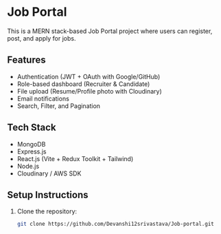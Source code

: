 # Job Portal

This is a MERN stack-based Job Portal project where users can register, post, and apply for jobs.

## Features
- Authentication (JWT + OAuth with Google/GitHub)
- Role-based dashboard (Recruiter & Candidate)
- File upload (Resume/Profile photo with Cloudinary)
- Email notifications
- Search, Filter, and Pagination

## Tech Stack
- MongoDB
- Express.js
- React.js (Vite + Redux Toolkit + Tailwind)
- Node.js
- Cloudinary / AWS SDK

## Setup Instructions
1. Clone the repository:
   ```bash
   git clone https://github.com/Devanshi12srivastava/Job-portal.git
